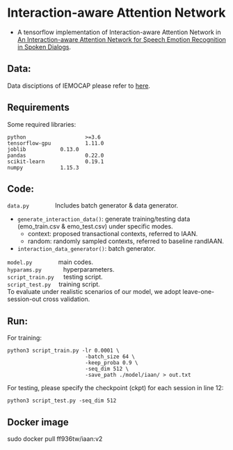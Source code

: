# Interaction-aware Attention Network
+ A tensorflow implementation of Interaction-aware Attention Network in [An Interaction-aware Attention Network for Speech Emotion Recognition in Spoken Dialogs](https://ieeexplore.ieee.org/document/8683293/references#references).

## Data:
Data disciptions of IEMOCAP please refer to [here](https://sail.usc.edu/iemocap/).

## Requirements
Some required libraries:
```
python                   >=3.6   
tensorflow-gpu           1.11.0
joblib   		 0.13.0
pandas                   0.22.0
scikit-learn             0.19.1
numpy			 1.15.3
```
## Code:
`data.py` &emsp;&emsp;&emsp;&emsp;Includes batch generator & data generator.  
<!--Includes batch generator & data generator, each training point is a tripple of (current utt of target speaker, previous utt of target speaker, previous utt of interlocutor) and the label of current utt.-->
+ `generate_interaction_data()`: generate training/testing data (emo_train.csv & emo_test.csv) under specific modes.
    + context: proposed transactional contexts, referred to IAAN.
    + random: randomly sampled contexts, referred to baseline randIAAN.
+ `interaction_data_generator()`: batch generator.

`model.py` &emsp;&emsp;&emsp;&emsp;main codes.  
`hyparams.py` &emsp;&emsp;&emsp;&nbsp;hyperparameters.  
`script_train.py` &emsp;&nbsp;testing script.  
`script_test.py`&emsp;&nbsp;training script.  
To evaluate under realistic scenarios of our model, we adopt leave-one-session-out cross validation.

## Run:
For training:  
```
python3 script_train.py -lr 0.0001 \  
                         -batch_size 64 \ 
                         -keep_proba 0.9 \ 
                         -seq_dim 512 \ 
                         -save_path ./model/iaan/ > out.txt
```
For testing, please specify the checkpoint (ckpt) for each session in line 12:  
```
python3 script_test.py -seq_dim 512
```

## Docker image
sudo docker pull ff936tw/iaan:v2
